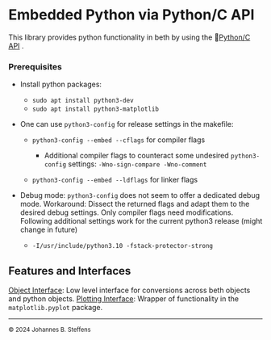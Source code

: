 # Embedded Python via Python/C API

This library provides python functionality in beth by using the &#x1F517;[Python/C API](https://docs.python.org/3/c-api/index.html) .

### Prerequisites

- Install python packages:
  - `sudo apt install python3-dev`
  - `sudo apt install python3-matplotlib`

- One can use `python3-config` for release settings in the makefile:
  - `python3-config --embed --cflags`  for compiler flags
    - Additional compiler flags to counteract some undesired `python3-config` settings: `-Wno-sign-compare -Wno-comment`

  - `python3-config --embed --ldflags` for linker flags

- Debug mode: `python3-config` does not seem to offer a dedicated debug mode. Workaround: Dissect the returned flags and adapt them to the desired debug settings. Only compiler flags need modifications. Following additional settings work for the current python3 release (might change in future)
  - `-I/usr/include/python3.10 -fstack-protector-strong`


## Features and Interfaces

[Object Interface](../../doc/byth/object.md): Low level interface for conversions across beth objects and python objects.
[Plotting Interface](../../doc/byth/plot.md): Wrapper of functionality in the `matplotlib.pyplot` package.

------
<sub>&copy; 2024 Johannes B. Steffens</sub>
